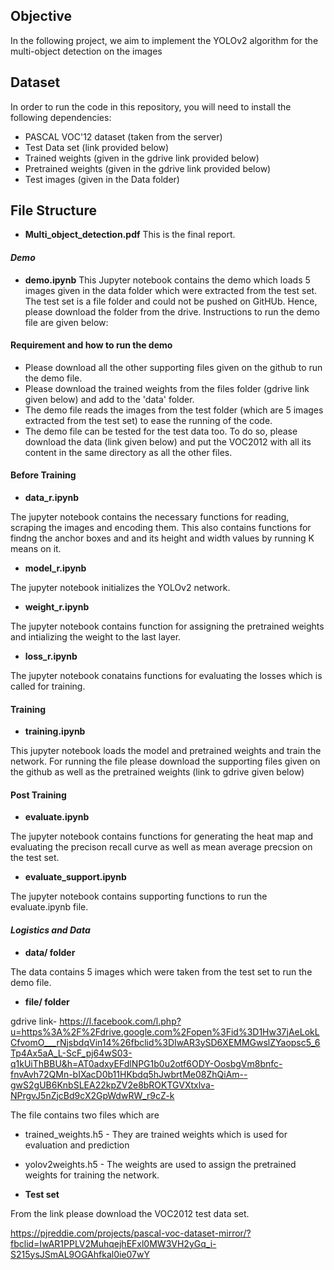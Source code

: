 
## Objective
In the following project, we aim to implement the YOLOv2 algorithm for the multi-object detection on the images

## Dataset
In order to run the code in this repository, you will need to install the following dependencies:
* PASCAL VOC'12 dataset (taken from the server)
* Test Data set (link provided below)
* Trained weights (given in the gdrive link provided below)
* Pretrained weights (given in the gdrive link provided below)
* Test images (given in the Data folder)

## File Structure

* **Multi_object_detection.pdf**
This is the final report. 

#### _Demo_
* **demo.ipynb**
This Jupyter notebook contains the demo which loads 5 images given in the data folder which were extracted from the test set. The test set is a file folder and could not be pushed on GitHUb. Hence, please download the folder from the drive. 
Instructions to run the demo file are given below:

#### Requirement and how to run the demo 
* Please download all the other supporting files given on the github to run the demo file. 
* Please download the trained weights from the files folder (gdrive link given below) and add to the 'data' folder. 
* The demo file reads the images from the test folder (which are 5 images extracted from the test set) to ease the running of the code. 
* The demo file can be tested for the test data too. To do so, please download the data (link given below) and put the VOC2012  with all its content in the same directory as all the other files. 


#### Before Training 
* **data_r.ipynb**

The jupyter notebook contains the necessary functions for reading, scraping the images and encoding them. This also contains functions for findng the anchor boxes and and its height and width values by running K means on it.

* **model_r.ipynb**

The jupyter notebook initializes the YOLOv2 network.

* **weight_r.ipynb**

The jupyter notebook contains function for assigning the pretrained weights and intializing the weight to the last layer.

* **loss_r.ipynb**

The jupyter notebook conatains functions for evaluating the losses which is called for training.

#### Training
* **training.ipynb**

This jupyter notebook loads the model and pretrained weights and train the network. For running the file please download the supporting files given on the github as well as the pretrained weights (link to gdrive given below)

#### Post Training

* **evaluate.ipynb**

The jupyter notebook contains functions for generating the heat map and evaluating the precison recall curve as well as mean average precsion on the test set. 

* **evaluate_support.ipynb**

The jupyter notebook contains supporting functions to run the evaluate.ipynb file. 

#### _Logistics and Data_

* **data/ folder**

The data contains 5 images which were taken from the test set to run the demo file. 

* **file/ folder**

gdrive link- https://l.facebook.com/l.php?u=https%3A%2F%2Fdrive.google.com%2Fopen%3Fid%3D1Hw37jAeLokLCfvomO___rNjsbdqVin14%26fbclid%3DIwAR3ySD6XEMMGwslZYaopsc5_6Tp4Ax5aA_L-ScF_pj64wS03-q1kUiThBBU&h=AT0adxyEFdlNPG1b0u2otf6ODY-OosbgVm8bnfc-fnvAvh72QMn-bIXacD0b11HKbdq5hJwbrtMe08ZhQiAm--gwS2gUB6KnbSLEA22kpZV2e8bROKTGVXtxlva-NPrgvJ5nZjcBd9cX2GpWdwRW_r9cZ-k

The file contains two files which are 

* trained_weights.h5 - They are trained weights which is used for evaluation and prediction 
* yolov2weights.h5 - The weights are used to assign the pretrained weights for training the network.


* **Test set**

From the link please download the VOC2012 test data set. 

https://pjreddie.com/projects/pascal-voc-dataset-mirror/?fbclid=IwAR1PPLV2MuhqejhEFxl0MW3VH2yGq_i-S215ysJSmAL9OGAhfkal0ie07wY

